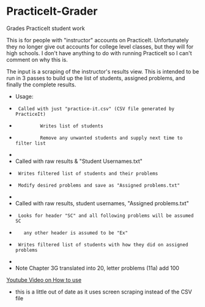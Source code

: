 # PracticeIt-Grader
Grades PracticeIt student work

This is for people with "instructor" accounts on PracticeIt.  Unfortunately they no longer give
out accounts for college level classes, but they will for high schools.  I don't have anything
to do with running PracticeIt so I can't comment on why this is.

The input is a scraping of the instructor's results view.  This is intended to be run in 3 passes 
to build up the list of students, assigned problems, and finally the complete results.

 * Usage: 
 *      Called with just "practice-it.csv" (CSV file generated by PracticeIt)
 *              Writes list of students
 *              Remove any unwanted students and supply next time to filter list
 * 
 *  Called with raw results & "Student Usernames.txt"
 *      Writes filtered list of students and their problems
 *      Modify desired problems and save as "Assigned problems.txt"
 *  
 *  Called with raw results, student usernames, "Assigned problems.txt"
 *      Looks for header "SC" and all following problems will be assumed SC
 *        any other header is assumed to be "Ex"
 *      Writes filtered list of students with how they did on assigned problems
 * 
 *  Note Chapter 3G translated into 20, letter problems (11a) add 100

[Youtube Video on How to use](https://youtu.be/lOSCqyhS1bc) 
  - this is a little out of date as it uses screen scraping instead of the CSV file
